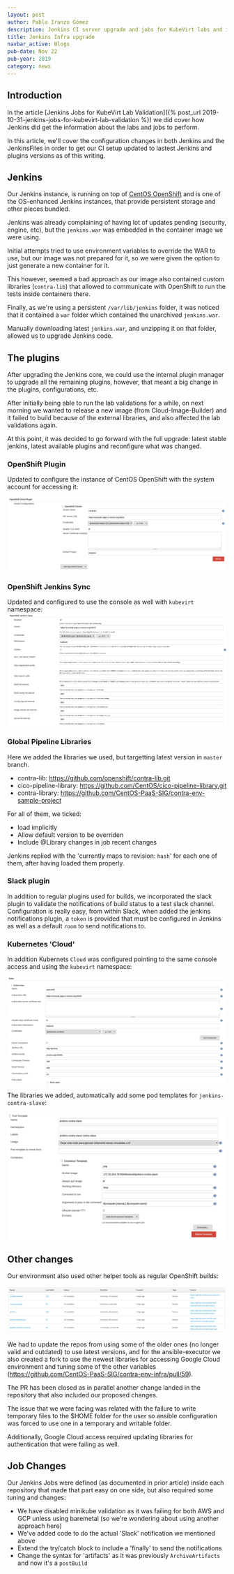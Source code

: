 ```yaml
---
layout: post
author: Pablo Iranzo Gómez
description: Jenkins CI server upgrade and jobs for KubeVirt labs and image creation refresh
title: Jenkins Infra upgrade
navbar_active: Blogs
pub-date: Nov 22
pub-year: 2019
category: news
---
```


## Introduction

In the article [Jenkins Jobs for KubeVirt Lab Validation]({% post_url 2019-10-31-jenkins-jobs-for-kubevirt-lab-validation %}) we did cover how Jenkins did get the information about the labs and jobs to perform.

In this article, we'll cover the configuration changes in both Jenkins and the JenkinsFiles in order to get our CI setup updated to lastest Jenkins and plugins versions as of this writing.

## Jenkins

Our Jenkins instance, is running on top of [CentOS OpenShift](https://console.apps.ci.centos.org:8443/console/) and is one of the OS-enhanced Jenkins instances, that provide persistent storage and other pieces bundled.

Jenkins was already complaining of having lot of updates pending (security, engine, etc), but the `jenkins.war` was embedded in the container image we were using.

Initial attempts tried to use environment variables to override the WAR to use, but our image was not prepared for it, so we were given the option to just generate a new container for it.

This however, seemed a bad approach as our image also contained custom libraries (`contra-lib`) that allowed to communicate with OpenShift to run the tests inside containers there.

Finally, as we're using a persistent `/var/lib/jenkins` folder, it was noticed that it contained a `war` folder which contained the unarchived `jenkins.war`.

Manually downloading latest `jenkins.war`, and unzipping it on that folder, allowed us to upgrade Jenkins code.

## The plugins

After upgrading the Jenkins core, we could use the internal plugin manager to upgrade all the remaining plugins, however, that meant a big change in the plugins, configurations, etc.

After initially being able to run the lab validations for a while, on next morning we wanted to release a new image (from Cloud-Image-Builder) and it failed to build because of the external libraries, and also affected the lab validations again.

At this point, it was decided to go forward with the full upgrade: latest stable jenkins, latest available plugins and reconfigure what was changed.

### OpenShift Plugin

Updated to configure the instance of CentOS OpenShift with the system account for accessing it:

![](/assets/2019-11-22-jenkins-ci-server-upgrade-and-jobs-for-kubevirt/2019-11-11-09-44-56.png)


### OpenShift Jenkins Sync
Updated and configured to use the console as well with `kubevirt` namespace:
![](/assets/2019-11-22-jenkins-ci-server-upgrade-and-jobs-for-kubevirt/2019-11-11-09-46-47.png)

### Global Pipeline Libraries

Here we added the libraries we used, but targetting latest version in `master` branch.

- contra-lib: <https://github.com/openshift/contra-lib.git>
- cico-pipeline-library: <https://github.com/CentOS/cico-pipeline-library.git>
- contra-library: <https://github.com/CentOS-PaaS-SIG/contra-env-sample-project>

For all of them, we ticked:

- load implicitly
- Allow default version to be overriden
- Include @Library changes in job recent changes

Jenkins replied with the 'currently maps to revision: `hash`' for each one of them, after having loaded them properly.

### Slack plugin

In addition to regular plugins used for builds, we incorporated the slack plugin to validate the notifications of build status to a test slack channel. Configuration is really easy, from within Slack, when added the jenkins notifications plugin, a `token` is provided that must be configured in Jenkins as well as a default `room` to send notifications to.

### Kubernetes 'Cloud'

In addition Kubernets `Cloud` was configured pointing to the same console access and using the `kubevirt` namespace:

![](/assets/2019-11-22-jenkins-ci-server-upgrade-and-jobs-for-kubevirt/2019-11-11-09-51-19.png)

The libraries we added, automatically add some pod templates for `jenkins-contra-slave`:

![](/assets/2019-11-22-jenkins-ci-server-upgrade-and-jobs-for-kubevirt/2019-11-11-09-54-24.png)

## Other changes

Our environment also used other helper tools as regular OpenShift builds:

![](/assets/2019-11-22-jenkins-ci-server-upgrade-and-jobs-for-kubevirt/2019-11-11-09-55-41.png)

We had to update the repos from using some of the older ones (no longer valid and outdated) to use latest versions, and for the ansible-executor we also created a fork to use the newest libraries for accessing Google Cloud environment and tuning some of the other variables (<https://github.com/CentOS-PaaS-SIG/contra-env-infra/pull/59>).

The PR has been closed as in parallel another change landed in the repository that also included our proposed changes.

The issue that we were facing was related with the failure to write temporary files to the $HOME folder for the user so ansible configuration was forced to use one in a temporary and writable folder.

Additionally, Google Cloud access required updating libraries for authentication that were failing as well.

## Job Changes

Our Jenkins Jobs were defined (as documented in prior article) inside each repository that made that part easy on one side, but also required some tuning and changes:

- We have disabled minikube validation as it was failing for both AWS and GCP unless using baremetal (so we're wondering about using another approach here)
- We've added code to do the actual 'Slack' notification we mentioned above
- Extend the try/catch block to include a 'finally' to send the notifications
- Change the syntax for 'artifacts' as it was previously `ArchiveArtifacts` and now it's a `postBuild`
